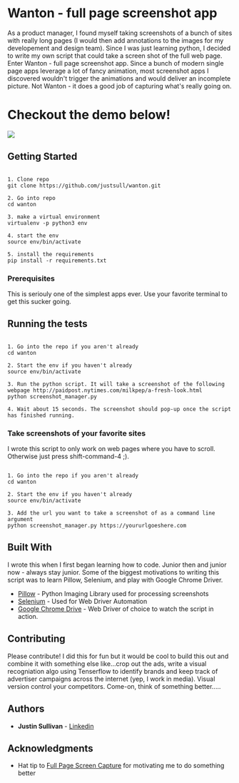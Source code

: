# Wanton - full page screenshot app

As a product manager, I found myself taking screenshots of a bunch of sites with really long pages (I would then add annotations to the images for my developement and design team). Since I was just learning python, I decided to write my own script that could take a screen shot of the full web page. Enter Wanton - full page screenshot app. Since a bunch of modern single page apps leverage a lot of fancy animation, most screenshot apps I discovered wouldn't trigger the animations and would deliver an incomplete picture. Not Wanton - it does a good job of capturing what's really going on.

# Checkout the demo below!

![](wantondemo.gif)


## Getting Started

```

1. Clone repo
git clone https://github.com/justsull/wanton.git

2. Go into repo
cd wanton

3. make a virtual environment
virtualenv -p python3 env

4. start the env
source env/bin/activate

5. install the requirements
pip install -r requirements.txt

```

### Prerequisites

This is seriouly one of the simplest apps ever. Use your favorite terminal to get this sucker going.


## Running the tests

```

1. Go into the repo if you aren't already
cd wanton

2. Start the env if you haven't already
source env/bin/activate

3. Run the python script. It will take a screenshot of the following webpage http://paidpost.nytimes.com/milkpep/a-fresh-look.html
python screenshot_manager.py

4. Wait about 15 seconds. The screenshot should pop-up once the script has finished running.

```


### Take screenshots of your favorite sites

I wrote this script to only work on web pages where you have to scroll. Otherwise just press shift-command-4 ;). 

```

1. Go into the repo if you aren't already
cd wanton

2. Start the env if you haven't already
source env/bin/activate

3. Add the url you want to take a screenshot of as a command line argument
python screenshot_manager.py https://yoururlgoeshere.com

```

## Built With

I wrote this when I first began learning how to code. Junior then and junior now - always stay junior. Some of the biggest motivations to writing this script was to learn Pillow, Selenium, and play with Google Chrome Driver.

* [Pillow](https://pillow.readthedocs.io/en/latest/) - Python Imaging Library used for processing screenshots
* [Selenium](http://www.seleniumhq.org/) - Used for Web Driver Automation
* [Google Chrome Drive](https://sites.google.com/a/chromium.org/chromedriver/) - Web Driver of choice to watch the script in action.

## Contributing

Please contribute! I did this for fun but it would be cool to build this out and combine it with something else like...crop out the ads, write a visual recogniation algo using Tenserflow to identify brands and keep track of advertiser campaigns across the internet (yep, I work in media). Visual version control your competitors. Come-on, think of something better.....

## Authors

* **Justin Sullivan** - [Linkedin](https://www.linkedin.com/in/justsull)


## Acknowledgments

* Hat tip to [Full Page Screen Capture](https://chrome.google.com/webstore/detail/full-page-screen-capture/fdpohaocaechififmbbbbbknoalclacl?hl=en-US) for motivating me to do something better 


